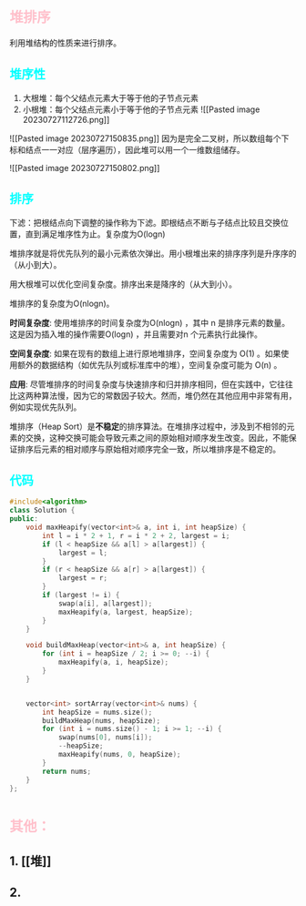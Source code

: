# <font size=5 color=pink>堆排序</font>
利用堆结构的性质来进行排序。

## <font color=#00ffff>堆序性</font>
1. 大根堆：每个父结点元素大于等于他的子节点元素
2. 小根堆：每个父结点元素小于等于他的子节点元素
![[Pasted image 20230727112726.png]]

![[Pasted image 20230727150835.png]]
因为是完全二叉树，所以数组每个下标和结点一一对应（层序遍历），因此堆可以用一个一维数组储存。

![[Pasted image 20230727150802.png]]

## <font color=#00ffff>排序</font>
下滤：把根结点向下调整的操作称为下滤。即根结点不断与子结点比较且交换位置，直到满足堆序性为止。复杂度为O(logn)

堆排序就是将优先队列的最小元素依次弹出。用小根堆出来的排序序列是升序序的（从小到大）。

用大根堆可以优化空间复杂度。排序出来是降序的（从大到小）。

堆排序的复杂度为O(nlogn)。

**时间复杂度**: 使用堆排序的时间复杂度为O(nlogn) ，其中 n 是排序元素的数量。这是因为插入堆的操作需要O(logn) ，并且需要对n 个元素执行此操作。

**空间复杂度**: 如果在现有的数组上进行原地堆排序，空间复杂度为 O(1) 。如果使用额外的数据结构（如优先队列或标准库中的堆），空间复杂度可能为 O(n) 。

**应用**: 尽管堆排序的时间复杂度与快速排序和归并排序相同，但在实践中，它往往比这两种算法慢，因为它的常数因子较大。然而，堆仍然在其他应用中非常有用，例如实现优先队列。

堆排序（Heap Sort）是**不稳定**的排序算法。在堆排序过程中，涉及到不相邻的元素的交换，这种交换可能会导致元素之间的原始相对顺序发生改变。因此，不能保证排序后元素的相对顺序与原始相对顺序完全一致，所以堆排序是不稳定的。


## <font color=#00ffff>代码</font>
```Cpp
#include<algorithm>
class Solution {
public:
    void maxHeapify(vector<int>& a, int i, int heapSize) {
        int l = i * 2 + 1, r = i * 2 + 2, largest = i;
        if (l < heapSize && a[l] > a[largest]) {
            largest = l;
        } 
        if (r < heapSize && a[r] > a[largest]) {
            largest = r;
        }
        if (largest != i) {
            swap(a[i], a[largest]);
            maxHeapify(a, largest, heapSize);
        }
    }

    void buildMaxHeap(vector<int>& a, int heapSize) {
        for (int i = heapSize / 2; i >= 0; --i) {
            maxHeapify(a, i, heapSize);
        } 
    }


    vector<int> sortArray(vector<int>& nums) {
        int heapSize = nums.size();
        buildMaxHeap(nums, heapSize);
        for (int i = nums.size() - 1; i >= 1; --i) {
            swap(nums[0], nums[i]);
            --heapSize;
            maxHeapify(nums, 0, heapSize);
        }
        return nums;
    }
};
```



# <font size=5 color=pink>其他：</font>
## 1. [[堆]]
## 2. 




